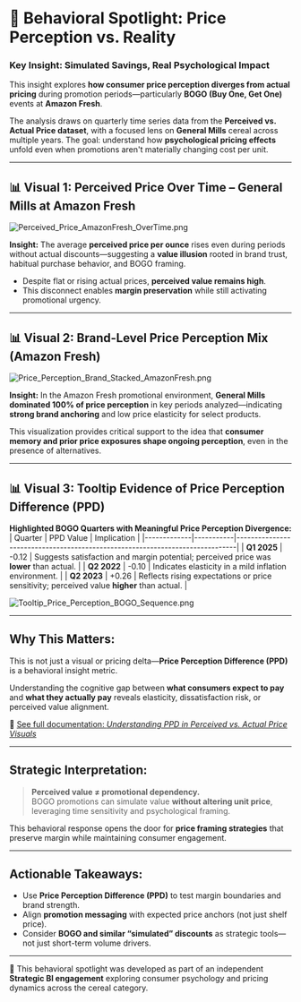 # 🧠 Behavioral Spotlight: Price Perception vs. Reality

### Key Insight: Simulated Savings, Real Psychological Impact

This insight explores **how consumer price perception diverges from actual pricing** during promotion periods—particularly **BOGO (Buy One, Get One)** events at **Amazon Fresh**.

The analysis draws on quarterly time series data from the **Perceived vs. Actual Price dataset**, with a focused lens on **General Mills** cereal across multiple years. The goal: understand how **psychological pricing effects** unfold even when promotions aren't materially changing cost per unit.

---

## 📊 Visual 1: Perceived Price Over Time – General Mills at Amazon Fresh

![Perceived_Price_AmazonFresh_OverTime.png](../../Images/Perceived_Price_AmazonFresh_OverTime.png)

**Insight:**
The average **perceived price per ounce** rises even during periods without actual discounts—suggesting a **value illusion** rooted in brand trust, habitual purchase behavior, and BOGO framing.

- Despite flat or rising actual prices, **perceived value remains high**.
- This disconnect enables **margin preservation** while still activating promotional urgency.

---

## 📊 Visual 2: Brand-Level Price Perception Mix (Amazon Fresh)

![Price_Perception_Brand_Stacked_AmazonFresh.png](../../Images/Price_Perception_Brand_Stacked_AmazonFresh.png)

**Insight:**
In the Amazon Fresh promotional environment, **General Mills dominated 100% of price perception** in key periods analyzed—indicating **strong brand anchoring** and low price elasticity for select products.

This visualization provides critical support to the idea that **consumer memory and prior price exposures shape ongoing perception**, even in the presence of alternatives.

---

## 📊 Visual 3: Tooltip Evidence of Price Perception Difference (PPD)

**Highlighted BOGO Quarters with Meaningful Price Perception Divergence:**
| Quarter     | PPD Value | Implication                                                                 |
|-------------|-----------|------------------------------------------------------------------------------|
| **Q1 2025** | -0.12      | Suggests satisfaction and margin potential; perceived price was **lower** than actual. |
| **Q2 2022** | -0.10      | Indicates elasticity in a mild inflation environment.                      |
| **Q2 2023** | +0.26      | Reflects rising expectations or price sensitivity; perceived value **higher** than actual. |

![Tooltip_Price_Perception_BOGO_Sequence.png](../../Images/Tooltip_Price_Perception_BOGO_Sequence.png)

---

## Why This Matters:

This is not just a visual or pricing delta—**Price Perception Difference (PPD)** is a behavioral insight metric.

Understanding the cognitive gap between **what consumers expect to pay** and **what they actually pay** reveals elasticity, dissatisfaction risk, or perceived value alignment.

🔗 [See full documentation: *Understanding PPD in Perceived vs. Actual Price Visuals*](../../Documentation/Price_Perception_Behavioral_Logic.md)

---

##  Strategic Interpretation:

> **Perceived value ≠ promotional dependency.**  
> BOGO promotions can simulate value **without altering unit price**, leveraging time sensitivity and psychological framing.

This behavioral response opens the door for **price framing strategies** that preserve margin while maintaining consumer engagement.

---

## Actionable Takeaways:

- Use **Price Perception Difference (PPD)** to test margin boundaries and brand strength.
- Align **promotion messaging** with expected price anchors (not just shelf price).
- Consider **BOGO and similar “simulated” discounts** as strategic tools—not just short-term volume drivers.

---

🧠 This behavioral spotlight was developed as part of an independent **Strategic BI engagement** exploring consumer psychology and pricing dynamics across the cereal category.
